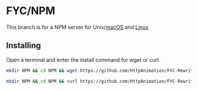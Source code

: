 # FYC/NPM
This branch is for a NPM server for Unix/[macOS](https://www.apple.com/macos) and [Linux](https://github.com/torvalds/linux)

## Installing
Open a terminal and enter the install command for wget or curl.
```bash
mkdir NPM && cd NPM && wget https://github.com/HttpAnimation/FYC-Rewrite-V2/raw/NPM/Install.sh && wget https://github.com/HttpAnimation/FYC-Rewrite-V2/raw/NPM/index.js && wget https://github.com/HttpAnimation/FYC-Rewrite-V2/raw/NPM/path.ini && chmod +x Install.sh && bash Install.sh
```
```bash
mkdir NPM && cd NPM && curl https://github.com/HttpAnimation/FYC-Rewrite-V2/raw/NPM/Install.sh && curl https://github.com/HttpAnimation/FYC-Rewrite-V2/raw/NPM/index.js && curl https://github.com/HttpAnimation/FYC-Rewrite-V2/raw/NPM/path.ini && chmod +x Install.sh && bash Install.sh
```

